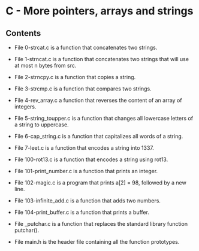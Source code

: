 # C - More pointers, arrays and strings

## Contents
* File 0-strcat.c is a function that concatenates two strings.

* File 1-strncat.c is a function that concatenates two strings that will use at most n bytes from src.

* File 2-strncpy.c is a function that copies a string.

* File 3-strcmp.c is a function that compares two strings.

* File 4-rev_array.c a function that reverses the content of an array of integers.

* File 5-string_toupper.c is a function that changes all lowercase letters of a string to uppercase.

* File 6-cap_string.c is a function that capitalizes all words of a string.

* File 7-leet.c is a function that encodes a string into 1337.

* File 100-rot13.c is a function that encodes a string using rot13.

* File 101-print_number.c is a function that prints an integer.

* File 102-magic.c is a program that prints a[2] = 98, followed by a new line.

* File 103-infinite_add.c is a function that adds two numbers.

* File 104-print_buffer.c is a function that prints a buffer.

* File _putchar.c is a function that replaces the standard library function putchar().

* File main.h is the header file containing all the function prototypes.
